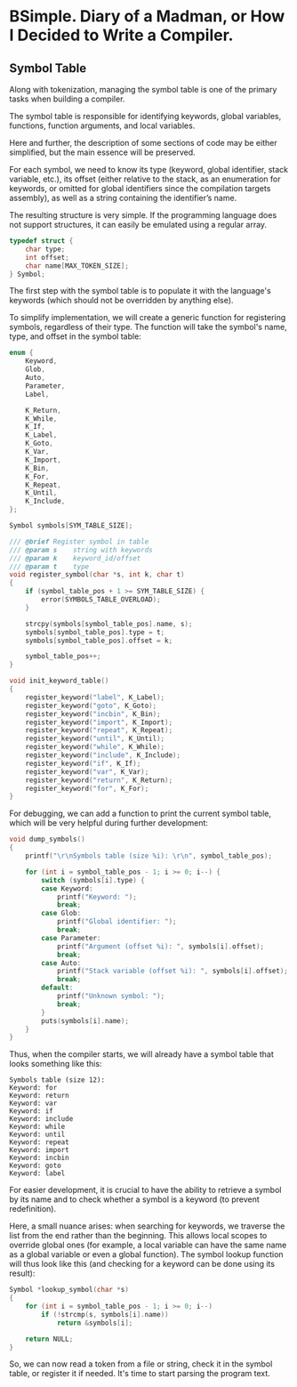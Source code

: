# BSimple. Diary of a Madman, or How I Decided to Write a Compiler.

## Symbol Table

Along with tokenization, managing the symbol table is one of the primary tasks when building a compiler.

The symbol table is responsible for identifying keywords, global variables, functions, function arguments, and local variables.

Here and further, the description of some sections of code may be either simplified, but the main essence will be preserved.

For each symbol, we need to know its type (keyword, global identifier, stack variable, etc.), its offset (either relative to the stack, as an enumeration for keywords, or omitted for global identifiers since the compilation targets assembly), as well as a string containing the identifier’s name.

The resulting structure is very simple. If the programming language does not support structures, it can easily be emulated using a regular array.

```c
typedef struct {
    char type;
    int offset;
    char name[MAX_TOKEN_SIZE];
} Symbol;
```

The first step with the symbol table is to populate it with the language's keywords (which should not be overridden by anything else).

To simplify implementation, we will create a generic function for registering symbols, regardless of their type. The function will take the symbol's name, type, and offset in the symbol table:

```c
enum {
    Keyword,
    Glob,
    Auto,
    Parameter,
    Label,

    K_Return,
    K_While,
    K_If,
    K_Label,
    K_Goto,
    K_Var,
    K_Import,
    K_Bin,
    K_For,
    K_Repeat,
    K_Until,
    K_Include,
};

Symbol symbols[SYM_TABLE_SIZE];

/// @brief Register symbol in table
/// @param s    string with keywords
/// @param k    keyword_id/offset
/// @param t    type
void register_symbol(char *s, int k, char t)
{
    if (symbol_table_pos + 1 >= SYM_TABLE_SIZE) {
        error(SYMBOLS_TABLE_OVERLOAD);
    }

    strcpy(symbols[symbol_table_pos].name, s);
    symbols[symbol_table_pos].type = t;
    symbols[symbol_table_pos].offset = k;

    symbol_table_pos++;
}

void init_keyword_table()
{
    register_keyword("label", K_Label);
    register_keyword("goto", K_Goto);
    register_keyword("incbin", K_Bin);
    register_keyword("import", K_Import);
    register_keyword("repeat", K_Repeat);
    register_keyword("until", K_Until);
    register_keyword("while", K_While);
    register_keyword("include", K_Include);
    register_keyword("if", K_If);
    register_keyword("var", K_Var);
    register_keyword("return", K_Return);
    register_keyword("for", K_For);
}
```

For debugging, we can add a function to print the current symbol table, which will be very helpful during further development:

```c
void dump_symbols()
{
    printf("\r\nSymbols table (size %i): \r\n", symbol_table_pos);

    for (int i = symbol_table_pos - 1; i >= 0; i--) {
        switch (symbols[i].type) {
        case Keyword:
            printf("Keyword: ");
            break;
        case Glob:
            printf("Global identifier: ");
            break;
        case Parameter:
            printf("Argument (offset %i): ", symbols[i].offset);
            break;
        case Auto:
            printf("Stack variable (offset %i): ", symbols[i].offset);
            break;
        default:
            printf("Unknown symbol: ");
            break;
        }
        puts(symbols[i].name);
    }
}
```

Thus, when the compiler starts, we will already have a symbol table that looks something like this:

```
Symbols table (size 12): 
Keyword: for
Keyword: return
Keyword: var
Keyword: if
Keyword: include
Keyword: while
Keyword: until
Keyword: repeat
Keyword: import
Keyword: incbin
Keyword: goto
Keyword: label
```

For easier development, it is crucial to have the ability to retrieve a symbol by its name and to check whether a symbol is a keyword (to prevent redefinition).

Here, a small nuance arises: when searching for keywords, we traverse the list from the end rather than the beginning. This allows local scopes to override global ones (for example, a local variable can have the same name as a global variable or even a global function). The symbol lookup function will thus look like this (and checking for a keyword can be done using its result):

```c
Symbol *lookup_symbol(char *s)
{
    for (int i = symbol_table_pos - 1; i >= 0; i--)
        if (!strcmp(s, symbols[i].name))
            return &symbols[i];

    return NULL;
}
```

So, we can now read a token from a file or string, check it in the symbol table, or register it if needed. It's time to start parsing the program text.

